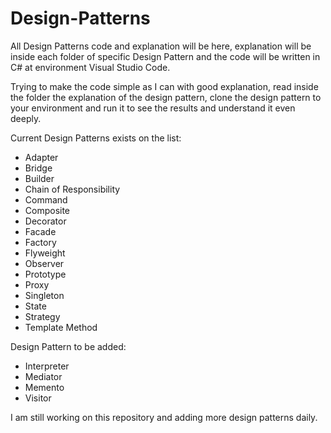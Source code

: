 # Design-Patterns
All Design Patterns code and explanation will be here, explanation will be inside each folder of specific Design Pattern and the code will be written in C# at environment Visual Studio Code.

Trying to make the code simple as I can with good explanation, read inside the folder the explanation of the design pattern, clone the design pattern to your environment and run it to see the results and understand it even deeply.

Current Design Patterns exists on the list:

- Adapter
- Bridge
- Builder
- Chain of Responsibility
- Command
- Composite
- Decorator
- Facade
- Factory
- Flyweight
- Observer
- Prototype
- Proxy
- Singleton
- State
- Strategy
- Template Method

Design Pattern to be added:

- Interpreter 
- Mediator 
- Memento 
- Visitor 

I am still working on this repository and adding more design patterns daily.
